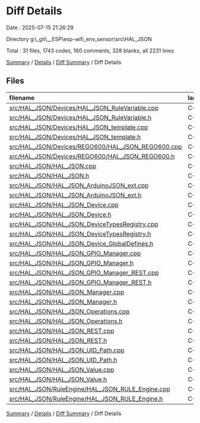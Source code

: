 # Diff Details

Date : 2025-07-15 21:26:29

Directory g:\\_git\\__ESP\\esp-wifi_env_sensor\\src\\HAL_JSON

Total : 31 files,  1743 codes, 160 comments, 328 blanks, all 2231 lines

[Summary](results.md) / [Details](details.md) / [Diff Summary](diff.md) / Diff Details

## Files
| filename | language | code | comment | blank | total |
| :--- | :--- | ---: | ---: | ---: | ---: |
| [src/HAL\_JSON/Devices/HAL\_JSON\_RuleVariable.cpp](/src/HAL_JSON/Devices/HAL_JSON_RuleVariable.cpp) | C++ | 37 | 2 | 8 | 47 |
| [src/HAL\_JSON/Devices/HAL\_JSON\_RuleVariable.h](/src/HAL_JSON/Devices/HAL_JSON_RuleVariable.h) | C++ | 21 | 0 | 5 | 26 |
| [src/HAL\_JSON/Devices/HAL\_JSON\_template.cpp](/src/HAL_JSON/Devices/HAL_JSON_template.cpp) | C++ | 6 | 0 | 0 | 6 |
| [src/HAL\_JSON/Devices/HAL\_JSON\_template.h](/src/HAL_JSON/Devices/HAL_JSON_template.h) | C++ | 1 | 0 | 0 | 1 |
| [src/HAL\_JSON/Devices/REGO600/HAL\_JSON\_REGO600.cpp](/src/HAL_JSON/Devices/REGO600/HAL_JSON_REGO600.cpp) | C++ | 1 | 0 | 0 | 1 |
| [src/HAL\_JSON/Devices/REGO600/HAL\_JSON\_REGO600.h](/src/HAL_JSON/Devices/REGO600/HAL_JSON_REGO600.h) | C++ | 1 | 0 | 0 | 1 |
| [src/HAL\_JSON/HAL\_JSON.cpp](/src/HAL_JSON/HAL_JSON.cpp) | C++ | 11 | 1 | 3 | 15 |
| [src/HAL\_JSON/HAL\_JSON.h](/src/HAL_JSON/HAL_JSON.h) | C++ | 14 | 0 | 5 | 19 |
| [src/HAL\_JSON/HAL\_JSON\_ArduinoJSON\_ext.cpp](/src/HAL_JSON/HAL_JSON_ArduinoJSON_ext.cpp) | C++ | 100 | 0 | 13 | 113 |
| [src/HAL\_JSON/HAL\_JSON\_ArduinoJSON\_ext.h](/src/HAL_JSON/HAL_JSON_ArduinoJSON_ext.h) | C++ | 25 | 0 | 9 | 34 |
| [src/HAL\_JSON/HAL\_JSON\_Device.cpp](/src/HAL_JSON/HAL_JSON_Device.cpp) | C++ | 34 | 0 | 12 | 46 |
| [src/HAL\_JSON/HAL\_JSON\_Device.h](/src/HAL_JSON/HAL_JSON_Device.h) | C++ | 60 | 4 | 14 | 78 |
| [src/HAL\_JSON/HAL\_JSON\_DeviceTypesRegistry.cpp](/src/HAL_JSON/HAL_JSON_DeviceTypesRegistry.cpp) | C++ | 31 | 2 | 9 | 42 |
| [src/HAL\_JSON/HAL\_JSON\_DeviceTypesRegistry.h](/src/HAL_JSON/HAL_JSON_DeviceTypesRegistry.h) | C++ | 22 | 0 | 8 | 30 |
| [src/HAL\_JSON/HAL\_JSON\_Device\_GlobalDefines.h](/src/HAL_JSON/HAL_JSON_Device_GlobalDefines.h) | C++ | 33 | 5 | 12 | 50 |
| [src/HAL\_JSON/HAL\_JSON\_GPIO\_Manager.cpp](/src/HAL_JSON/HAL_JSON_GPIO_Manager.cpp) | C++ | 127 | 11 | 10 | 148 |
| [src/HAL\_JSON/HAL\_JSON\_GPIO\_Manager.h](/src/HAL_JSON/HAL_JSON_GPIO_Manager.h) | C++ | 45 | 15 | 13 | 73 |
| [src/HAL\_JSON/HAL\_JSON\_GPIO\_Manager\_REST.cpp](/src/HAL_JSON/HAL_JSON_GPIO_Manager_REST.cpp) | C++ | 82 | 0 | 4 | 86 |
| [src/HAL\_JSON/HAL\_JSON\_GPIO\_Manager\_REST.h](/src/HAL_JSON/HAL_JSON_GPIO_Manager_REST.h) | C++ | 29 | 0 | 7 | 36 |
| [src/HAL\_JSON/HAL\_JSON\_Manager.cpp](/src/HAL_JSON/HAL_JSON_Manager.cpp) | C++ | 231 | 28 | 33 | 292 |
| [src/HAL\_JSON/HAL\_JSON\_Manager.h](/src/HAL_JSON/HAL_JSON_Manager.h) | C++ | 38 | 7 | 13 | 58 |
| [src/HAL\_JSON/HAL\_JSON\_Operations.cpp](/src/HAL_JSON/HAL_JSON_Operations.cpp) | C++ | 0 | 0 | 1 | 1 |
| [src/HAL\_JSON/HAL\_JSON\_Operations.h](/src/HAL_JSON/HAL_JSON_Operations.h) | C++ | 59 | 1 | 14 | 74 |
| [src/HAL\_JSON/HAL\_JSON\_REST.cpp](/src/HAL_JSON/HAL_JSON_REST.cpp) | C++ | 228 | 26 | 22 | 276 |
| [src/HAL\_JSON/HAL\_JSON\_REST.h](/src/HAL_JSON/HAL_JSON_REST.h) | C++ | 36 | 3 | 10 | 49 |
| [src/HAL\_JSON/HAL\_JSON\_UID\_Path.cpp](/src/HAL_JSON/HAL_JSON_UID_Path.cpp) | C++ | 109 | 5 | 12 | 126 |
| [src/HAL\_JSON/HAL\_JSON\_UID\_Path.h](/src/HAL_JSON/HAL_JSON_UID_Path.h) | C++ | 52 | 7 | 13 | 72 |
| [src/HAL\_JSON/HAL\_JSON\_Value.cpp](/src/HAL_JSON/HAL_JSON_Value.cpp) | C++ | 91 | 13 | 27 | 131 |
| [src/HAL\_JSON/HAL\_JSON\_Value.h](/src/HAL_JSON/HAL_JSON_Value.h) | C++ | 44 | 7 | 12 | 63 |
| [src/HAL\_JSON/RuleEngine/HAL\_JSON\_RULE\_Engine.cpp](/src/HAL_JSON/RuleEngine/HAL_JSON_RULE_Engine.cpp) | C++ | 103 | 3 | 20 | 126 |
| [src/HAL\_JSON/RuleEngine/HAL\_JSON\_RULE\_Engine.h](/src/HAL_JSON/RuleEngine/HAL_JSON_RULE_Engine.h) | C++ | 72 | 20 | 19 | 111 |

[Summary](results.md) / [Details](details.md) / [Diff Summary](diff.md) / Diff Details